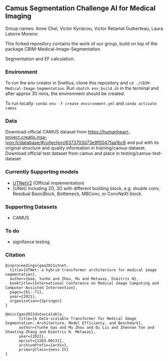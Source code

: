 ## Camus Segmentation Challenge AI for Medical Imaging
Group names: Anne Chel, Victor Kyriacou, Vıctor Retamal Guiberteau, Laura Latorre Moreno

This forked repository contains the work of our group, build on top of the package CBIM-Medical-Image-Segmentation.

Segmentation and EF calculation.

### Environment
To run the env creator in Snellius, clone this repository and ```cd ./CBIM-Medical-Image-Segmentation```. Run ```sbatch env_build.sh``` in the terminal and after approx 30 mins, the environment should be created. 

To run locally: ```conda env -f create environment.yml``` and ```conda activate camus``` 

### Data
Download official CAMUS dataset from https://humanheart-project.creatis.insa-lyon.fr/database/#collection/6373703d73e9f0047faa1bc8 and put with its original structure and quality information in training/camus-dataset. Download official test dataset from camus and place in testing/camus-test-dataset

### Currently Supporting models
- [UTNetV2](https://arxiv.org/abs/2203.00131) (Official implementation)
- [UNet] Including 2D, 3D with different building block, e.g. double conv, Residual BasicBlock, Bottleneck, MBConv, or ConvNeXt block.

### Supporting Datasets
- CAMUS 

### To do
- signifance testing

### Citation
```
@inproceedings{gao2021utnet,
  title={UTNet: a hybrid transformer architecture for medical image segmentation},
  author={Gao, Yunhe and Zhou, Mu and Metaxas, Dimitris N},
  booktitle={International Conference on Medical Image Computing and Computer-Assisted Intervention},
  pages={61--71},
  year={2021},
  organization={Springer}
}

@misc{gao2022datascalable,
      title={A Data-scalable Transformer for Medical Image Segmentation: Architecture, Model Efficiency, and Benchmark}, 
      author={Yunhe Gao and Mu Zhou and Di Liu and Zhennan Yan and Shaoting Zhang and Dimitris N. Metaxas},
      year={2022},
      eprint={2203.00131},
      archivePrefix={arXiv},
      primaryClass={eess.IV}
}

```
